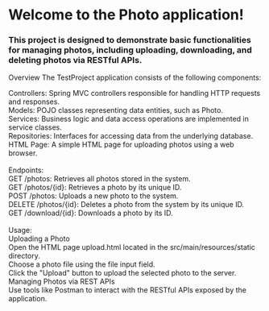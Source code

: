 
# Welcome to the Photo application!
<h3>This project is designed to demonstrate basic functionalities for managing photos, including uploading, downloading, and deleting photos via RESTful APIs.</h3>
Overview
The TestProject application consists of the following components:

Controllers: Spring MVC controllers responsible for handling HTTP requests and responses.<br/>
Models: POJO classes representing data entities, such as Photo.<br/>
Services: Business logic and data access operations are implemented in service classes.<br/>
Repositories: Interfaces for accessing data from the underlying database.<br/>
HTML Page: A simple HTML page for uploading photos using a web browser.<br/><br/>
Endpoints:<br/>
GET /photos: Retrieves all photos stored in the system.<br/>
GET /photos/{id}: Retrieves a photo by its unique ID.<br/>
POST /photos: Uploads a new photo to the system.<br/>
DELETE /photos/{id}: Deletes a photo from the system by its unique ID.<br/>
GET /download/{id}: Downloads a photo by its ID.<br/><br/>
Usage:<br/>
Uploading a Photo<br/>
Open the HTML page upload.html located in the src/main/resources/static directory.<br/>
Choose a photo file using the file input field.<br/>
Click the "Upload" button to upload the selected photo to the server.<br/>
Managing Photos via REST APIs<br/>
Use tools like Postman to interact with the RESTful APIs exposed by the application.<br/>
